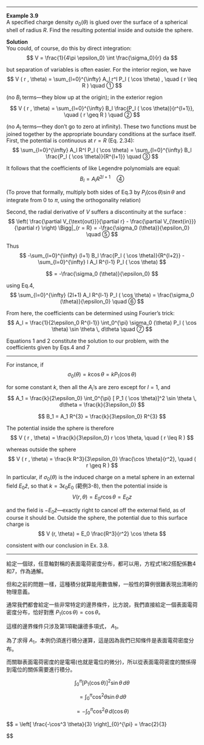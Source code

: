 
---

**Example 3.9**  
A specified charge density $\sigma_0 (\theta)$ is glued over the surface of a spherical shell of radius $R$. Find the resulting potential inside and outside the sphere.

**Solution**  
You could, of course, do this by direct integration:  
$$
V = \frac{1}{4\pi \epsilon_0} \int \frac{\sigma_0}{r} da
$$

but separation of variables is often easier. For the interior region, we have  
$$
V ( r , \theta) = \sum_{l=0}^{\infty} A_l r^l P_l ( \cos \theta) , \quad ( r \leq R ) \quad ①
$$

(no $B_l$ terms—they blow up at the origin); in the exterior region  
$$
V ( r , \theta) = \sum_{l=0}^{\infty} B_l \frac{P_l ( \cos \theta)}{r^{l+1}}, \quad ( r \geq R ) \quad ②
$$

(no $A_l$ terms—they don’t go to zero at infinity). These two functions must be joined together by the appropriate boundary conditions at the surface itself. First, the potential is continuous at $r = R$ (Eq. 2.34):  
$$
\sum_{l=0}^{\infty} A_l R^l P_l ( \cos \theta) = \sum_{l=0}^{\infty} B_l \frac{P_l ( \cos \theta)}{R^{l+1}} \quad ③
$$

It follows that the coefficients of like Legendre polynomials are equal:  
$$
B_l = A_l R^{2l+1} \quad ④
$$

(To prove that formally, multiply both sides of Eq.3 by $P_l ( \cos \theta) \sin \theta$ and integrate from $0$ to $\pi$, using the orthogonality relation)  

Second, the radial derivative of $V$ suffers a discontinuity at the surface :  
$$
\left( \frac{\partial V_{\text{out}}}{\partial r} - \frac{\partial V_{\text{in}}}{\partial r} \right) \Bigg|_{r = R} = -\frac{\sigma_0 (\theta)}{\epsilon_0} \quad ⑤
$$

Thus  
$$
-\sum_{l=0}^{\infty} (l+1) B_l \frac{P_l ( \cos \theta)}{R^{l+2}} - \sum_{l=0}^{\infty} l A_l R^{l-1} P_l ( \cos \theta) 
$$

$$
= -\frac{\sigma_0 (\theta)}{\epsilon_0}
$$

using Eq.4,  
$$
\sum_{l=0}^{\infty} (2l+1) A_l R^{l-1} P_l ( \cos \theta) = \frac{\sigma_0 (\theta)}{\epsilon_0} \quad ⑥
$$

From here, the coefficients can be determined using Fourier’s trick:  
$$
A_l = \frac{1}{2\epsilon_0 R^{l-1}} \int_0^{\pi} \sigma_0 (\theta) P_l ( \cos \theta) \sin \theta \, d\theta \quad ⑦
$$

Equations 1 and 2 constitute the solution to our problem, with the coefficients given by Eqs.4 and 7  

---

For instance, if  
$$
\sigma_0 (\theta) = k \cos \theta = k P_1 ( \cos \theta)
$$

for some constant $k$, then all the $A_l$’s are zero except for $l = 1$, and  
$$
A_1 = \frac{k}{2\epsilon_0} \int_0^{\pi} [ P_1 ( \cos \theta)]^2 \sin \theta \, d\theta = \frac{k}{3\epsilon_0}
$$

$$
B_1 = A_1 R^{3} = \frac{k}{3\epsilon_0} R^{3}
$$

The potential inside the sphere is therefore  
$$
V ( r , \theta) = \frac{k}{3\epsilon_0} r \cos \theta, \quad ( r \leq R )
$$

whereas outside the sphere  
$$
V ( r , \theta) = \frac{k R^3}{3\epsilon_0} \frac{\cos \theta}{r^2}, \quad ( r \geq R )
$$

In particular, if $\sigma_0 (\theta)$ is the induced charge on a metal sphere in an external field $E_0 \hat{z}$, so that $k = 3 \epsilon_0 E_0$ (範例3-8), then the potential inside is  
$$
V (r, \theta) = E_0 r \cos \theta = E_0 z
$$

and the field is $-E_0 \hat{z}$—exactly right to cancel off the external field, as of course it should be. Outside the sphere, the potential due to this surface charge is  
$$
V (r, \theta) = E_0 \frac{R^3}{r^2} \cos \theta
$$

consistent with our conclusion in Ex. 3.8.

---

給定一個球，任意軸對稱的表面電荷密度分布，都可以用，方程式1和2搭配係數4和7，作為通解。

但和之前的問題一樣，這種積分就算能用數值解，一般性的算例很難表現出清晰的物理意義。

通常我們都會給定一些非常特定的邊界條件，比方說，我們直接給定一個表面電荷密度分布，恰好對應 $P_1(\cos\theta) = \cos\theta$。

這樣的邊界條件只涉及第1項勒讓德多項式， $A_1$。

為了求得 $A_1$，本例仍須進行積分運算，這是因為我們已知條件是表面電荷密度分布。

而關聯表面電荷密度的是電場(也就是電位的微分)，所以從表面電荷密度的關係得到電位的關係需要進行積分。

$$
\int_0^{\pi} [ P_1 ( \cos \theta)]^2 \sin \theta \, d\theta
$$

$$
= \int_0^{\pi} \cos^2 \theta \sin \theta \, d\theta
$$

$$
= -\int_0^{\pi} \cos^2 \theta \, d(\cos\theta)
$$

$$
= \left[ \frac{-\cos^3 \theta}{3} \right]_{0}^{\pi} = \frac{2}{3}

$$